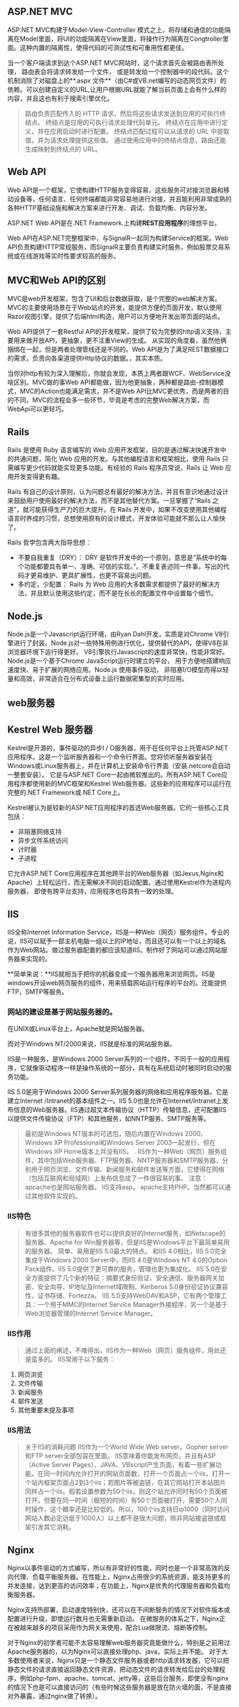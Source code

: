 ## ASP.NET MVC

ASP.NET MVC构建于Model-View-Controller 模式之上，将存储和通信的功能隔离在Model里面，将UI的功能隔离在View里面，将操作行为隔离在Congtroller里面。这种内置的隔离性，使得代码的可测试性和可重用性都更佳。

当一个客户端请求到达个ASP.NET MVC网站时，这个请求首先会被路由表所处理， 路由表会将请求转发给一个文件， 或是转发给一个控制器中的段代码。这个机制消除了对磁盘上的**.aspx 文件**（由C#或VB.net编写的动态网页文件）的依赖。可以创建自定义的URL,让用户根据URL就能了解当前页面上会有什么样的内容，并且这也有利于搜索引擎优化。

>路由负责匹配传入的 HTTP 请求，然后将这些请求发送到应用的可执行终结点。 终结点是应用的可执行请求处理代码单元。 终结点在应用中进行定义，并在应用启动时进行配置。 终结点匹配过程可以从请求的 URL 中提取值，并为请求处理提供这些值。 通过使用应用中的终结点信息，路由还能生成映射到终结点的 URL。

## Web API

Web API是一个框架，它使构建HTTP服务变得容易，这些服务可对接浏览器和移动设备等，任何语言、任何终端都能非常容易地进行对接，并且能利用非常成熟的各种HTTP基础设施和解决方案来进行开发、调试、负载均衡、内容分发。

ASP.NET Web API是在.NET Framework.上构建**REST应用程序**的理想平台。

Web API在ASP.NET完整框架中，与SignalR一起同为构建Service的框架。Web API负责构建HTTP常规服务，而SignalR主要负责构建实时服务，例如股票交易系统或在线游戏等实时性要求较高的服务。

## MVC和Web API的区别

MVC是web开发框架，包含了UI和后台数据获取，是个完整的web解决方案。MVC的主要使用场景在于Web站点的开发，能提供方便的页面开发，默认使用Razor视图引擎，提供了后端html构造，用户可以方便地开发出带页面的站点。

Web API提供了一套Restful API的开发框架，提供了较为完整的http语义支持，主要用来做开放API，更抽象，更不注重View的生成。
从实现的角度看，虽然他俩捆绑在一起，但是两者处理管线还是不同的。Web API是为了满足REST数据接口的需求，负责向各渠道提供Http协议的数据。，其实本质。

当你对http有较为深入理解后，你就会发现，本质上两者跟WCF、WebService没啥区别。MVC做的事Web API都能做，因为他更抽象，两种都是路由-控制器模式，MVC的Action也能满足需求，并不是Web API比MVC更优秀，而是两者的目的不同，MVC的流程会多一些环节，毕竟是考虑的完整Web解决方案，而WebApi可以更轻巧。

## Rails 

Rails 是使用 Ruby 语言编写的 Web 应用开发框架，目的是通过解决快速开发中的共通问题，简化 Web 应用的开发。与其他编程语言和框架相比，使用 Rails 只需编写更少代码就能实现更多功能。有经验的 Rails 程序员常说，Rails 让 Web 应用开发变得更有趣。

Rails 有自己的设计原则，认为问题总有最好的解决方法，并且有意识地通过设计来鼓励用户使用最好的解决方法，而不是其他替代方案。一旦掌握了“Rails 之道”，就可能获得生产力的巨大提升。在 Rails 开发中，如果不改变使用其他编程语言时养成的习惯，总想使用原有的设计模式，开发体验可能就不那么让人愉快了。

Rails 哲学包含两大指导思想：

- 不要自我重复（DRY）： DRY 是软件开发中的一个原则，意思是“系统中的每个功能都要具有单一、准确、可信的实现。”。不重复表述同一件事，写出的代码才更易维护、更具扩展性，也更不容易出问题。
- 多约定，少配置： Rails 为 Web 应用的大多数需求都提供了最好的解决方法，并且默认使用这些约定，而不是在长长的配置文件中设置每个细节。

## Node.js

Node.js是一个Javascript运行环境，由Ryan Dahl开发，实质是对Chrome V8引擎进行了封装。Node.js对一些特殊用例进行优化，提供替代的API，使得V8在非浏览器环境下运行得更好。 V8引擎执行Javascript的速度非常快，性能非常好。Node.js是一个基于Chrome JavaScript运行时建立的平台， 用于方便地搭建响应速度快、易于扩展的网络应用。Node.js 使用事件驱动， 非阻塞I/O模型而得以轻量和高效，非常适合在分布式设备上运行数据密集型的实时应用。

## web服务器

## Kestrel Web 服务器

Kestrel是开源的，事件驱动的异步I / O服务器，用于在任何平台上托管ASP.NET应用程序。这是一个监听服务器和一个命令行界面。您将侦听服务器安装在Windows或Linux服务器上，并在计算机上安装命令行界面（安装.netcore会自动一整套安装）。
它是与ASP.NET Core一起由微软推出的。所有ASP.NET Core应用程序都使用新的MVC框架和Kestrel Web服务器。这些新的应用程序可以运行在完整的.NET Framework或.NET Core上。

Kestrel被认为是较新的ASP.NET应用程序的首选Web服务器。它的一些核心工具包括：

- 非阻塞网络支持
- 异步文件系统访问
- 计时器
- 子进程

它允许ASP.NET Core应用程序在其他跨平台的Web服务器（如Jexus,Nginx和Apache）上轻松运行，而无需解决不同的启动配置。通过使用Kestrel作为进程内服务器， 即使有跨平台支持，应用程序也将具有一致的处理。

## IIS

IIS全称Internet Information Service，IIS是一种Web（网页）服务组件。专业的说，IIS可以赋予一部主机电脑一组以上的IP地址，而且还可以有一个以上的域名作为Web网站。做过服务器配置的都应该知道IIS。制作好了网站可以通过网站服务器来实现的。

**简单来说：**IIS就相当于把你的机器变成一个服务器用来浏览网页。IIS是windows开设web网页服务的组件，用来搭载网站运行程序的平台的。还能提供FTP，SMTP等服务。

### 网站的建设是基于网站服务器的。

在UNIX或Linux平台上，Apache就是网站服务器。

而对于Windows NT/2000来说，IIS就是标准的网站服务器。

IIS是一种服务，是Windows 2000 Server系列的一个组件。不同于一般的应用程序，它就像驱动程序一样是操作系统的一部分，具有在系统启动时被同时启动的服务功能。

IIS 5.0是用于Windows 2000 Server系列服务器的网络和应用程序服务器。它是建立Internet /Intranet的基本组件之一。IIS 5.0也是允许在Internet/Intranet上发布信息的Web服务器。IIS通过超文本传输协议（HTTP）传输信息，还可配置IIS以提供文件传输协议（FTP）和其他服务，如NNTP服务、SMTP服务等。

>  最初是Windows NT版本的可选包，随后内置在Windows 2000、Windows XP Professional和Windows Server 2003一起发行，但在Windows XP Home版本上并没有IIS。 . IIS作为一种Web（网页）服务组件，其中包括Web服务器、FTP服务器、NNTP服务器和SMTP服务器，分别用于网页浏览、文件传输、新闻服务和邮件发送等方面，它使得在网络（包括互联网和局域网）上发布信息成了一件很容易的事。
> 注意：apcache也是网站服务器。 IIS支持asp。 apache支持PHP。当然都可以通过其他软件实现的。

### IIS特色

>  有很多其他的服务器软件也可以提供良好的Internet服务，如Netscape的服务器、Apache for Win服务器等，但是IIS是Windows平台下最简单易用的服务器。
> 简单、易用是IIS 5.0最大的特点。
> 和IIS 4.0相比，IIS 5.0完全集成于Windows 2000 Server中，而IIS 4.0是Windows NT 4.0的Option Pack组件。IIS 5.0提供了更可靠的服务，管理也更为集成化。
> IIS 5.0在安全方面提供了几个新的特征：摘要式身份验证、安全通信、服务器网关加密、安全向导、IP地址及Internet域限制、Kerberos 5.0身份验证协议兼容性、证书存储、Fortezza。
> IIS 5.0支持WebDAV和ASP，它有两个管理工具：一个用于MMC的Internet Service Manager外接程序，另一个是基于Web浏览器管理的Internet Service Manager。

### IIS作用

> 通过上面的阐述，不难得出，IIS作为一种Web（网页）服务组件，用处还是蛮多的。
> IIS常用于以下服务：

1. 网页浏览
2. 文件传输
3. 新闻服务
4. 邮件发送
5. 其他重要未提及事项

### IIS用法

> 关于IIS的消耗问题
> IIS作为一个World Wide Web server。Gopher server和FTP server全部包容在里面。 IIS意味着你能发布网页，并且有ASP（Active Server Pages）、JAVA、VBscript产生页面，有着一些扩展功能。在同一时间内允许打开的网站页面数，打开一个页面占一个iis，打开一个站内框架页面占2到3个iis；若图片等被盗链，在其它网站打开本站图片同样占一个iis。假若设置参数为50个iis，则这个站允许同时有50个页面被打开。但要在同一时间（极短的时间）有50个页面被打开，需要50个人同时操作，这个概率还是比较低的。所以，100个iis支持日ip1000（同时访问网站人数必定远低于1000人）以上都不是很大问题，除非网站被盗链或框架引发其它消耗。

## Nginx

Nginx以事件驱动的方式编写，所以有非常好的性能，同时也是一个非常高效的反向代理、负载平衡服务器。在性能上，Nginx占用很少的系统资源，能支持更多的并发连接，达到更高的访问效率；在功能上，Nginx是优秀的代理服务器和负载均衡服务器。

Nginx支持热部署，启动速度特别快，还可以在不间断服务的情况下对软件版本或配置进行升级，即使运行数月也无需重新启动。
在微服务的体系之下，Nginx正在被越来越多的项目采用作为网关来使用，配合Lua做限流、熔断等控制。

对于Nginx的初学者可能不太容易理解web服务器究竟能做什么，特别是之前用过Apache服务器的，以为Nginx可以直接处理php、java，实际上并不能。
对于大多数使用者来说，Nginx只是一个静态文件服务器或者http请求转发器，它可以把静态文件的请求直接返回静态文件资源，把动态文件的请求转发给后台的处理程序，例如php-fpm、apache、tomcat、jetty等，这些后台服务，即使没有nginx的情况下也是可以直接访问的（有些时候这些服务器是放在防火墙的面，不是直接对外暴露，通过nginx做了转换）。





